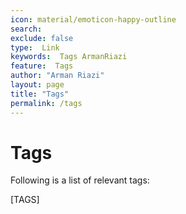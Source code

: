 ```yaml
---
icon: material/emoticon-happy-outline
search:
exclude: false
type:  Link
keywords:  Tags ArmanRiazi
feature:  Tags
author: "Arman Riazi"
layout: page
title: "Tags"
permalink: /tags
---
```


# Tags

Following is a list of relevant tags:

[TAGS]
